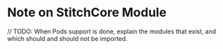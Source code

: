 # Note on StitchCore Module

// TODO: When Pods support is done, explain the modules that exist, and which should and should not be imported.
